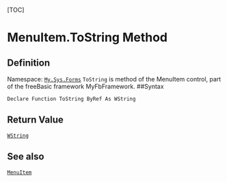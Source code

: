 [TOC]
# MenuItem.ToString Method

## Definition
Namespace: [`My.Sys.Forms`](My.Sys.Forms.md)
`ToString` is method of the MenuItem control, part of the freeBasic framework MyFbFramework.
##Syntax
```freeBasic
Declare Function ToString ByRef As WString
```


## Return Value
[`WString`]("https://www.freebasic.net/wiki/KeyPgWString")
## See also
[`MenuItem`](MenuItem.md)
